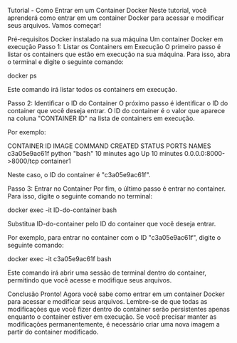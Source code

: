 Tutorial - Como Entrar em um Container Docker
Neste tutorial, você aprenderá como entrar em um container Docker para acessar e modificar seus arquivos. Vamos começar!

Pré-requisitos
Docker instalado na sua máquina
Um container Docker em execução
Passo 1: Listar os Containers em Execução
O primeiro passo é listar os containers que estão em execução na sua máquina. Para isso, abra o terminal e digite o seguinte comando:

docker ps


Este comando irá listar todos os containers em execução.

Passo 2: Identificar o ID do Container
O próximo passo é identificar o ID do container que você deseja entrar. O ID do container é o valor que aparece na coluna "CONTAINER ID" na lista de containers em execução.

Por exemplo:

CONTAINER ID   IMAGE      COMMAND        CREATED        STATUS        PORTS                NAMES
c3a05e9ac61f   python     "bash"         10 minutes ago Up 10 minutes 0.0.0.0:8000->8000/tcp container1


Neste caso, o ID do container é "c3a05e9ac61f".

Passo 3: Entrar no Container
Por fim, o último passo é entrar no container. Para isso, digite o seguinte comando no terminal:

docker exec -it ID-do-container bash


Substitua ID-do-container pelo ID do container que você deseja entrar.

Por exemplo, para entrar no container com o ID "c3a05e9ac61f", digite o seguinte comando:


docker exec -it c3a05e9ac61f bash


Este comando irá abrir uma sessão de terminal dentro do container, permitindo que você acesse e modifique seus arquivos.

Conclusão
Pronto! Agora você sabe como entrar em um container Docker para acessar e modificar seus arquivos. Lembre-se de que todas as modificações que você fizer dentro do container serão persistentes apenas enquanto o container estiver em execução. Se você precisar manter as modificações permanentemente, é necessário criar uma nova imagem a partir do container modificado.

